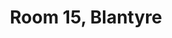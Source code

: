---
basin: 'Yes'
cudn: true
floor: First
grade: 2
images:
- /assets/images/rooms/blantyre/blant_15_1.png
- /assets/images/rooms/blantyre/blant_15_3.png
- /assets/images/rooms/blantyre/blant_15_3.jpg
- /assets/images/rooms/blantyre/blant_15_4.jpg
- /assets/images/rooms/blantyre/blant_15_5.png
living_room: 'No'
location: Blantyre
name: '15'
network: Wired and Wireless
title: Room 15, Blantyre
---